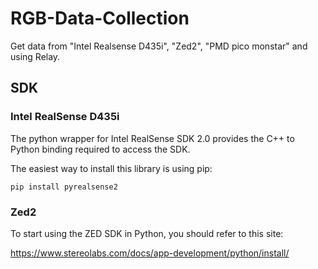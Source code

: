 # RGB-Data-Collection
Get data from "Intel Realsense D435i", "Zed2", "PMD pico monstar" and using Relay.

## SDK

### Intel RealSense D435i

The python wrapper for Intel RealSense SDK 2.0 provides the C++ to Python binding required to access the SDK.

The easiest way to install this library is using pip:
```
pip install pyrealsense2
```

### Zed2

To start using the ZED SDK in Python, you should refer to this site:

https://www.stereolabs.com/docs/app-development/python/install/
